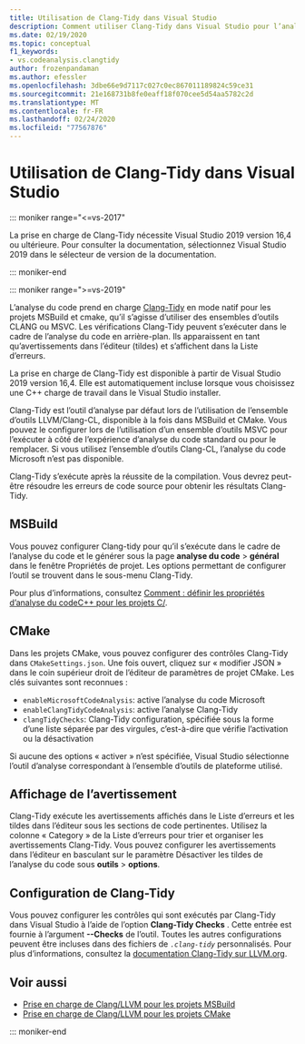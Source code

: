 ```yaml
---
title: Utilisation de Clang-Tidy dans Visual Studio
description: Comment utiliser Clang-Tidy dans Visual Studio pour l’analyse C++ du code Microsoft.
ms.date: 02/19/2020
ms.topic: conceptual
f1_keywords:
- vs.codeanalysis.clangtidy
author: frozenpandaman
ms.author: efessler
ms.openlocfilehash: 3dbe66e9d7117c027c0ec867011189824c59ce31
ms.sourcegitcommit: 21e168731b8fe0eaff18f070cee5d54aa5782c2d
ms.translationtype: MT
ms.contentlocale: fr-FR
ms.lasthandoff: 02/24/2020
ms.locfileid: "77567876"
---
```

# <a name="using-clang-tidy-in-visual-studio"></a>Utilisation de Clang-Tidy dans Visual Studio

::: moniker range="<=vs-2017"

La prise en charge de Clang-Tidy nécessite Visual Studio 2019 version 16,4 ou ultérieure. Pour consulter la documentation, sélectionnez Visual Studio 2019 dans le sélecteur de version de la documentation.

::: moniker-end

::: moniker range=">=vs-2019"

L’analyse du code prend en charge [Clang-Tidy](https://clang.llvm.org/extra/clang-tidy/) en mode natif pour les projets MSBuild et cmake, qu’il s’agisse d’utiliser des ensembles d’outils CLANG ou MSVC. Les vérifications Clang-Tidy peuvent s’exécuter dans le cadre de l’analyse du code en arrière-plan. Ils apparaissent en tant qu’avertissements dans l’éditeur (tildes) et s’affichent dans la Liste d’erreurs.

La prise en charge de Clang-Tidy est disponible à partir de Visual Studio 2019 version 16,4. Elle est automatiquement incluse lorsque vous choisissez une C++ charge de travail dans le Visual Studio installer.

Clang-Tidy est l’outil d’analyse par défaut lors de l’utilisation de l’ensemble d’outils LLVM/Clang-CL, disponible à la fois dans MSBuild et CMake. Vous pouvez le configurer lors de l’utilisation d’un ensemble d’outils MSVC pour l’exécuter à côté de l’expérience d’analyse du code standard ou pour le remplacer. Si vous utilisez l’ensemble d’outils Clang-CL, l’analyse du code Microsoft n’est pas disponible.

Clang-Tidy s’exécute après la réussite de la compilation. Vous devrez peut-être résoudre les erreurs de code source pour obtenir les résultats Clang-Tidy.

## <a name="msbuild"></a>MSBuild

Vous pouvez configurer Clang-tidy pour qu’il s’exécute dans le cadre de l’analyse du code et le générer sous la page **analyse du code** > **général** dans le fenêtre Propriétés de projet. Les options permettant de configurer l’outil se trouvent dans le sous-menu Clang-Tidy.

Pour plus d’informations, consultez [Comment : définir les propriétés d’analyse du codeC++ pour les projets C/](../code-quality/how-to-set-code-analysis-properties-for-c-cpp-projects.md).

## <a name="cmake"></a>CMake

Dans les projets CMake, vous pouvez configurer des contrôles Clang-Tidy dans `CMakeSettings.json`. Une fois ouvert, cliquez sur « modifier JSON » dans le coin supérieur droit de l’éditeur de paramètres de projet CMake. Les clés suivantes sont reconnues :

- `enableMicrosoftCodeAnalysis`: active l’analyse du code Microsoft
- `enableClangTidyCodeAnalysis`: active l’analyse Clang-Tidy
- `clangTidyChecks`: Clang-Tidy configuration, spécifiée sous la forme d’une liste séparée par des virgules, c’est-à-dire que vérifie l’activation ou la désactivation

Si aucune des options « activer » n’est spécifiée, Visual Studio sélectionne l’outil d’analyse correspondant à l’ensemble d’outils de plateforme utilisé.

## <a name="warning-display"></a>Affichage de l’avertissement

Clang-Tidy exécute les avertissements affichés dans le Liste d’erreurs et les tildes dans l’éditeur sous les sections de code pertinentes. Utilisez la colonne « Category » de la Liste d’erreurs pour trier et organiser les avertissements Clang-Tidy. Vous pouvez configurer les avertissements dans l’éditeur en basculant sur le paramètre Désactiver les tildes de l’analyse du code sous **outils** > **options**.

## <a name="clang-tidy-configuration"></a>Configuration de Clang-Tidy

Vous pouvez configurer les contrôles qui sont exécutés par Clang-Tidy dans Visual Studio à l’aide de l’option **Clang-Tidy Checks** . Cette entrée est fournie à l’argument **--Checks** de l’outil. Toutes les autres configurations peuvent être incluses dans des fichiers de *`.clang-tidy`* personnalisés. Pour plus d’informations, consultez la [documentation Clang-Tidy sur LLVM.org](https://clang.llvm.org/extra/clang-tidy/).

## <a name="see-also"></a>Voir aussi

- [Prise en charge de Clang/LLVM pour les projets MSBuild](https://devblogs.microsoft.com/cppblog/clang-llvm-support-for-msbuild-projects/)
- [Prise en charge de Clang/LLVM pour les projets CMake](https://devblogs.microsoft.com/cppblog/visual-studio-cmake-support-clang-llvm-cmake-3-14-vcpkg-and-performance-improvements/)

::: moniker-end
